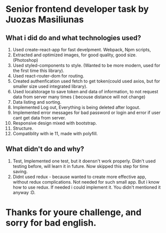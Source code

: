 # Senior frontend developer task by Juozas Masiliunas
	
## What i did do and what technologies used?

1. Used create-react-app for fast develpment. Webpack, Npm scripts,
2. Extracted and optimized images, for good quality, good size. (Photoshop)
3. Used styled-components to style. (Wanted to be more modern, used for the first time this library).
4. Used react-router-dom for routing.
5. Created authenfication used fetch to get token(could used axios, but for smaller size used integrated library).
6. Used localstorage to save token and data of information, to not request data from  server many times ( becouse distance will not change)
7. Data listing and sorting.
8. Implemented Log out, Everything is being deleted after logout.
9. Implemented error messages for bad password or login and error if user cant get data from server.
10. Responsive design mixed with bootstrap.
11. Structure.
12. Compatiblity with ie 11, made with polyfill.


## What didn't do and why?
1. Test, Implemented one test, but it doensn't work properly. Didn't used testing before, will learn it in future. Now skipped this step for time saving.
2. Didnt used redux - because wanted to create more effective app, without redux complications. Not needed for such small app. But i know how to use redux. If needed i could implement it. You didn't mentioned it anyway :D.
 
# Thanks for youre challenge, and sorry for bad english.